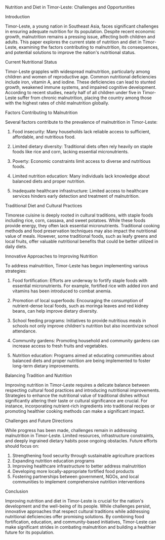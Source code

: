 Nutrition and Diet in Timor-Leste: Challenges and Opportunities

Introduction

Timor-Leste, a young nation in Southeast Asia, faces significant challenges in ensuring adequate nutrition for its population. Despite recent economic growth, malnutrition remains a pressing issue, affecting both children and adults. This paper explores the current state of nutrition and diet in Timor-Leste, examining the factors contributing to malnutrition, its consequences, and potential solutions to improve the nation's nutritional status.

Current Nutritional Status

Timor-Leste grapples with widespread malnutrition, particularly among children and women of reproductive age. Common nutritional deficiencies include iron, vitamin A, and iodine. These deficiencies can lead to stunted growth, weakened immune systems, and impaired cognitive development. According to recent studies, nearly half of all children under five in Timor-Leste suffer from chronic malnutrition, placing the country among those with the highest rates of child malnutrition globally.

Factors Contributing to Malnutrition

Several factors contribute to the prevalence of malnutrition in Timor-Leste:

1. Food insecurity: Many households lack reliable access to sufficient, affordable, and nutritious food.

2. Limited dietary diversity: Traditional diets often rely heavily on staple foods like rice and corn, lacking essential micronutrients.

3. Poverty: Economic constraints limit access to diverse and nutritious foods.

4. Limited nutrition education: Many individuals lack knowledge about balanced diets and proper nutrition.

5. Inadequate healthcare infrastructure: Limited access to healthcare services hinders early detection and treatment of malnutrition.

Traditional Diet and Cultural Practices

Timorese cuisine is deeply rooted in cultural traditions, with staple foods including rice, corn, cassava, and sweet potatoes. While these foods provide energy, they often lack essential micronutrients. Traditional cooking methods and food preservation techniques may also impact the nutritional value of meals. However, some traditional foods, such as leafy greens and local fruits, offer valuable nutritional benefits that could be better utilized in daily diets.

Innovative Approaches to Improving Nutrition

To address malnutrition, Timor-Leste has begun implementing various strategies:

1. Food fortification: Efforts are underway to fortify staple foods with essential micronutrients. For example, fortified rice with added iron and vitamins has been introduced to combat anemia.

2. Promotion of local superfoods: Encouraging the consumption of nutrient-dense local foods, such as moringa leaves and red kidney beans, can help improve dietary diversity.

3. School feeding programs: Initiatives to provide nutritious meals in schools not only improve children's nutrition but also incentivize school attendance.

4. Community gardens: Promoting household and community gardens can increase access to fresh fruits and vegetables.

5. Nutrition education: Programs aimed at educating communities about balanced diets and proper nutrition are being implemented to foster long-term dietary improvements.

Balancing Tradition and Nutrition

Improving nutrition in Timor-Leste requires a delicate balance between respecting cultural food practices and introducing nutritional improvements. Strategies to enhance the nutritional value of traditional dishes without significantly altering their taste or cultural significance are crucial. For instance, incorporating nutrient-rich ingredients into traditional recipes or promoting healthier cooking methods can make a significant impact.

Challenges and Future Directions

While progress has been made, challenges remain in addressing malnutrition in Timor-Leste. Limited resources, infrastructure constraints, and deeply ingrained dietary habits pose ongoing obstacles. Future efforts should focus on:

1. Strengthening food security through sustainable agriculture practices
2. Expanding nutrition education programs
3. Improving healthcare infrastructure to better address malnutrition
4. Developing more locally-appropriate fortified food products
5. Fostering partnerships between government, NGOs, and local communities to implement comprehensive nutrition interventions

Conclusion

Improving nutrition and diet in Timor-Leste is crucial for the nation's development and the well-being of its people. While challenges persist, innovative approaches that respect cultural traditions while addressing nutritional deficiencies offer promising solutions. By combining food fortification, education, and community-based initiatives, Timor-Leste can make significant strides in combating malnutrition and building a healthier future for its population.
